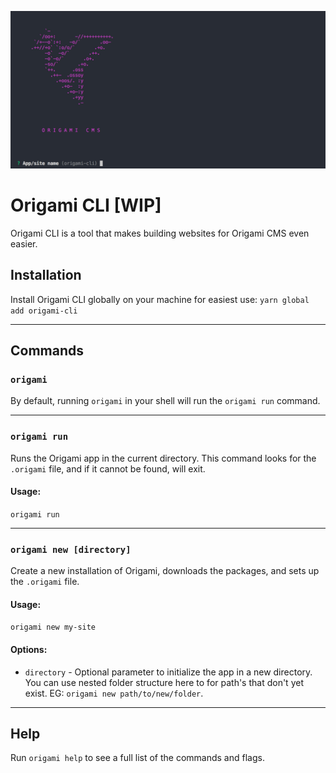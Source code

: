 ![Origami CLI](screenshot.jpg)

# Origami CLI [WIP]

Origami CLI is a tool that makes building websites for Origami CMS even easier.

## Installation
Install Origami CLI globally on your machine for easiest use:
`yarn global add origami-cli`

---

## Commands


### `origami`
By default, running `origami` in your shell will run the `origami run` command.

---

### `origami run`
Runs the Origami app in the current directory. This command looks for the `.origami` file, and if it cannot be found, will exit.

#### Usage:
`origami run`

---

### `origami new [directory]`
Create a new installation of Origami, downloads the packages, and sets up the `.origami` file.

#### Usage:
`origami new my-site`

#### Options:
- `directory` - Optional parameter to initialize the app in a new directory. You can use nested folder structure here to for path's that don't yet exist. EG: `origami new path/to/new/folder`.

---

## Help
Run `origami help` to see a full list of the commands and flags.
